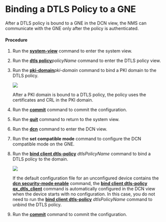 Binding a DTLS Policy to a GNE
==============================

After a DTLS policy is bound to a GNE in the DCN view, the NMS can communicate with the GNE only after the policy is authenticated.

#### Procedure

1. Run the [**system-view**](cmdqueryname=system-view) command to enter the system view.
2. Run the [**dtls policy**](cmdqueryname=dtls+policy)*policyName* command to enter the DTLS policy view.
3. Run the [**pki-domain**](cmdqueryname=pki-domain)*pki-domain* command to bind a PKI domain to the DTLS policy.
   
   ![](../../../../public_sys-resources/note_3.0-en-us.png) 
   
   After a PKI domain is bound to a DTLS policy, the policy uses the certificates and CRL in the PKI domain.
4. Run the [**commit**](cmdqueryname=commit) command to commit the configuration.
5. Run the [**quit**](cmdqueryname=quit) command to return to the system view.
6. Run the [**dcn**](cmdqueryname=dcn) command to enter the DCN view.
7. Run the **set compatible mode** command to configure the DCN compatible mode on the GNE.
8. Run the [**bind client dtls-policy**](cmdqueryname=bind+client+dtls-policy) *dtlsPolicyName* command to bind a DTLS policy to the domain.
   
   ![](../../../../public_sys-resources/note_3.0-en-us.png) 
   
   If the default configuration file for an unconfigured device contains the [**dcn security-mode enable**](cmdqueryname=dcn+security-mode+enable) command, the [**bind client dtls-policy qx\_dtls\_client**](cmdqueryname=bind+client+dtls-policy+qx_dtls_client) command is automatically configured in the DCN view when the device starts with no configuration. In this case, you do not need to run the [**bind client dtls-policy**](cmdqueryname=bind+client+dtls-policy) *dtlsPolicyName* command to unbind the DTLS policy.
9. Run the [**commit**](cmdqueryname=commit) command to commit the configuration.